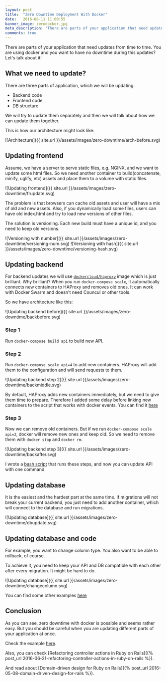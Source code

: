 ```yaml
---
layout: post
title:  "Zero Downtime Deployment With Docker"
date:   2016-08-11 11:00:55
banner_image: zerodocker.jpg
meta_description: "There are parts of your application that need updates from time to time. You are using docker and you want to have no downtime during this updates? Let's talk about it!"
comments: true
---
```


There are parts of your application that need updates from time to time. You are using docker and you want to have no downtime during this updates? Let's talk about it!

## What we need to update?

There are three parts of application, which we will be updating:

 - Backend code
 - Frontend code
 - DB structure

We will try to update them separately and then we will talk about how we can update them together.

This is how our architecture might look like:

![Architecture]({{ site.url }}/assets/images/zero-downtime/arch-before.svg)

## Updating frontend

Assume, we have a server to serve static files, e.g. NGINX, and we want to update some html files. So we need another container to build(concatenate, minify, uglify, etc) assets and place them to a volume with static files.

![Updating frontend]({{ site.url }}/assets/images/zero-downtime/frupdate.svg)

The problem is that browsers can cache old assets and user will have a mix of old and new assets. Also, if you dynamically load some files, users can have old index.html and try to load new versions of other files.

The solution is versioning. Each new build must have a unique id, and you need to keep old versions.

![Versioning with number]({{ site.url }}/assets/images/zero-downtime/versioning-num.svg)
![Versioning with hash]({{ site.url }}/assets/images/zero-downtime/versioning-hash.svg)

## Updating backend

For backend updates we will use [`dockercloud/haproxy`](https://github.com/docker/dockercloud-haproxy) image which is just brilliant. Why brilliant? When you run `docker-compose scale`, it automatically connects new containers to HAProxy and removes old ones. It can work with Docker Swarm and doesn't need Councul or other tools.

So we have architecture like this:

![Updating backend before]({{ site.url }}/assets/images/zero-downtime/backbefore.svg)

### Step 1

Run `docker-compose build api` to build new API.

### Step 2

Run `docker-compose scale api=4` to add new containers. HAProxy will add them to the configuration and will send requests to them.

![Updating backend step 2]({{ site.url }}/assets/images/zero-downtime/backmiddle.svg)

By default, HAProxy adds new containers immediately, but we need to give them time to prepare. Therefore I added some delay before linking new containers to the script that works with docker events. You can find it [here](https://github.com/korolvs/thatsaboy/blob/master/docker/prod/proxy/eventhandler.py)

### Step 3

Now we can remove old containers. But if we run `docker-compose scale api=2`, docker will remove new ones and keep old. So we need to remove them with `docker stop` and `docker rm`.

![Updating backend step 3]({{ site.url }}/assets/images/zero-downtime/backafter.svg)

I wrote a [bash script](https://github.com/korolvs/thatsaboy/blob/master/run_update_api.sh) that runs these steps, and now you can update API with one command.

## Updating database

It is the easiest and the hardest part at the same time. If migrations will not break your current backend, you just need to add another container, which will connect to the database and run migrations.

![Updating database]({{ site.url }}/assets/images/zero-downtime/dbupdate.svg)

## Updating database and code

For example, you want to change column type. You also want to be able to rollback, of course.

To achieve it, you need to keep your API and DB compatible with each other after every migration. It might be hard to do.

![Updating database]({{ site.url }}/assets/images/zero-downtime/changecolumn.svg)

You can find some other examples [here](https://www.rainforestqa.com/blog/2014-06-27-zero-downtime-database-migrations/)

## Conclusion

As you can see, zero downtime with docker is possible and seems rather easy. But you should be careful when you are updating different parts of your application at once.

Check the example [here](https://github.com/korolvs/thatsaboy).

Also, you can check [Refactoring controller actions in Ruby on Rails]({% post_url 2016-06-21-refactoring-controller-actions-in-ruby-on-rails %}).

And read about [Domain-driven design for Ruby on Rails]({% post_url 2016-05-08-domain-driven-design-for-rails %}).
